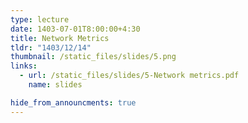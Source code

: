 ```yaml
---
type: lecture
date: 1403-07-01T8:00:00+4:30
title: Network Metrics
tldr: "1403/12/14"
thumbnail: /static_files/slides/5.png
links:
  - url: /static_files/slides/5-Network metrics.pdf
    name: slides 

hide_from_announcments: true
---
```

